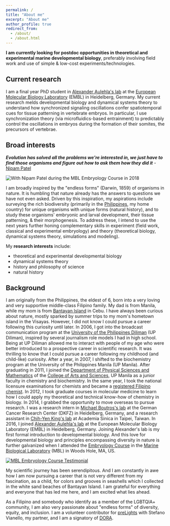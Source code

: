 ```yaml
---
permalink: /
title: "About me"
excerpt: "About me"
author_profile: true
redirect_from:
  - /about/
  - /about.html
---
```

**I am currently looking for postdoc opportunities in theoretical and experimental marine developmental biology**, preferably involving field work and use of simple & low-cost experiments/technologies.

## Current research

I am a final year PhD student in [Alexander Aulehla's lab](https://www.embl.de/research/units/dev_biology/aulehla/) at the [European Molecular Biology Laboratory](https://www.embl.org/about/) (EMBL) in Heidelberg, Germany. My current research melds developmental biology and dynamical systems theory to understand how synchronized signaling oscillations confer spatiotemporal cues for tissue patterning in vertebrate embryos. In particular, I use synchronization theory (via microfluidics-based entrainment) to predictably control the oscillations in embryos during the formation of their somites, the precursors of vertebrae.

## Broad interests

**_Evolution has solved all the problems we're interested in, we just have to find those organisms and figure out how to ask them how they did it_** - [Nipam Patel](https://dev.biologists.org/content/142/24/4189)

![With Nipam Patel during the MBL Embryology Course in 2018](https://PGLSanchez.github.io/images/PGLS_withNipam.png)

I am broadly inspired by the "endless forms" (Darwin, 1859) of organisms in nature. It is humbling that nature already has the answers to questions we have not even asked. Driven by this inspiration, my aspirations include surveying the rich biodiversity (primarily in the [Philippines](https://www.cbd.int/countries/profile/?country=ph), my home country) for unique organisms with unique forms (natural history), and to study these organisms' embryonic and larval development, their tissue patterning, & their morphogenesis. To address these, I intend to use the next years further honing complementary skills in experiment (field work, classical and experimental embryology) and theory (theoretical biology, dynamical systems theory, simulations and modeling).

My **research interests** include:
* theoretical and experimental developmental biology
* dynamical systems theory
* history and philosophy of science
* natural history

## Background

I am originally from the Philippines, the eldest of 6, born into a very loving and very supportive middle-class Filipino family. My dad is from Manila, while my mom is from [Bantayan Island](https://jonnymelon.com/things-to-do-in-bantayan-island-cebu/) in Cebu. I have always been curious about nature, mostly sparked by summer trips to my mom's hometown island in the Visayas. However, I did not know I could pursue a career following this curiosity until later. In 2006, I got into the broadcast communication program at the [University of the Philippines Diliman](https://upd.edu.ph/) (UP Diliman), inspired by several journalism role models I had in high school. Being at UP Diliman allowed me to interact with people of my age who were better introduced to a prospective career in scientific research. It was thrilling to know that I could pursue a career following my childhood (and child-like) curiosity. After a year, in 2007, I shifted to the biochemistry program at the University of the Philippines Manila (UP Manila). After graduating in 2011, I joined the [Department of Physical Sciences and Mathematics](https://dpsm.cas.upm.edu.ph/about-us) of the [College of Arts and Sciences](https://cas.upm.edu.ph/about-cas/), UP Manila as a junior faculty in chemistry and biochemistry. In the same year, I took the national licensure examinations for chemists and became a [registered Filipino chemist](https://www.philstar.com/headlines/2011/09/25/730345/graduates-dominate-board-exam-chemists). In 2012, I took graduate courses in molecular medicine to learn how I could apply my theoretical and technical know-how of chemistry in biology. In 2014, I grabbed the opportunity to move overseas to pursue research. I was a research intern in [Michael Boutros's lab](https://www.dkfz.de/en/signaling/) at the German Cancer Research Center (DKFZ) in Heidelberg, Germany, and a research assistant in [Chih-Yen King's lab](http://www.imb.sinica.edu.tw/~cking/) at Academia Sinica in Taipei, Taiwan. In 2016, I joined [Alexander Aulehla's lab](https://www.embl.de/research/units/dev_biology/aulehla/) at the European Molecular Biology Laboratory (EMBL) in Heidelberg, Germany. Joining Alexander's lab is my first formal introduction to developmental biology. And this love for developmental biology and principles encompassing diversity in nature is further galvanized when I attended the [Embryology Course](https://www.mbl.edu/embryology/history/) in the [Marine Biological Laboratory](https://www.mbl.edu/mbl-facts/) (MBL) in Woods Hole, MA, US.

[![MBL Embryology Course Testimonial](https://PGLSanchez.github.io/images/PGLS_MBLvideo.png)](https://youtu.be/zNM6xFfZ2II "MBL Embryology Course Testimonial")

My scientific journey has been serendipitous. And I am constantly in awe how I am now pursuing a career that is not very different from my fascination, as a child, for colors and grooves in seashells which I collected in the white sand beaches of Bantayan Island. I am grateful for everything and everyone that has led me here, and I am excited what lies ahead.

As a Filipino and somebody who identify as a member of the LGBTQIA+ community, I am also very passionate about "endless forms" of diversity, equity, and inclusion. I am a volunteer contributor for [preLights](https://prelights.biologists.com/about-us/) with Stefano Vianello, my partner, and I am a signatory of [DORA](https://sfdora.org/read/).
